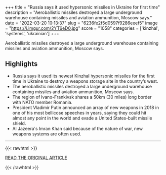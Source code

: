 +++
title = "Russia says it used hypersonic missiles in Ukraine for first time"
description = "Aeroballistic missiles destroyed a large underground warehouse containing missiles and aviation ammunition, Moscow says."
date = "2022-03-20 10:13:37"
slug = "6236fe2f5d0597f9286eeef5"
image = "https://i.imgur.com/2YT6eD0.jpg"
score = "1058"
categories = ['kinzhal', 'systems', 'ukrainian']
+++

Aeroballistic missiles destroyed a large underground warehouse containing missiles and aviation ammunition, Moscow says.

## Highlights

- Russia says it used its newest Kinzhal hypersonic missiles for the first time in Ukraine to destroy a weapons storage site in the country’s west.
- The aeroballistic missiles destroyed a large underground warehouse containing missiles and aviation ammunition, Moscow says.
- The region of Ivano-Frankivsk shares a 50km (30 miles) long border with NATO member Romania.
- President Vladimir Putin announced an array of new weapons in 2018 in one of his most bellicose speeches in years, saying they could hit almost any point in the world and evade a United States-built missile shield.
- Al Jazeera's Imran Khan said because of the nature of war, new weapons systems are often used.

---

{{< rawhtml >}}
  <p class="article-category">
    <a target="_blank" href="https://www.aljazeera.com/news/2022/3/19/russia-uses-advanced-hypersonic-missiles-in-ukraine-for-first-tim">READ THE ORIGINAL ARTICLE</a>
  </p>
{{< /rawhtml >}}
